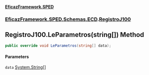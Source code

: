 #### [EficazFramework.SPED](EficazFrameworkSPED.md 'EficazFramework SPED')
### [EficazFramework.SPED.Schemas.ECD](EficazFramework.SPED.Schemas.ECD.md 'EficazFramework.SPED.Schemas.ECD').[RegistroJ100](EficazFramework.SPED.Schemas.ECD/RegistroJ100.md 'EficazFramework.SPED.Schemas.ECD.RegistroJ100')

## RegistroJ100.LeParametros(string[]) Method

```csharp
public override void LeParametros(string[] data);
```
#### Parameters

<a name='EficazFramework.SPED.Schemas.ECD.RegistroJ100.LeParametros(string[]).data'></a>

`data` [System.String](https://docs.microsoft.com/en-us/dotnet/api/System.String 'System.String')[[]](https://docs.microsoft.com/en-us/dotnet/api/System.Array 'System.Array')